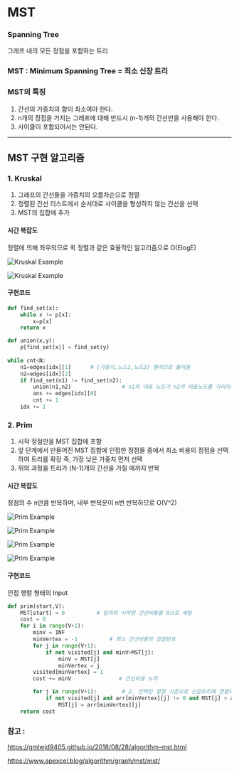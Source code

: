 # MST

### Spanning Tree

그래프 내의 모든 정점을 포함하는 트리

### MST : Minimum Spanning Tree = 최소 신장 트리

### MST의 특징

1. 간선의 가중치의 합이 최소여야 한다.
2. n개의 정점을 가지는 그래프에 대해 반드시 (n-1)개의 간선만을 사용해야 한다.
3. 사이클이 포함되어서는 안된다.

---

## MST 구현 알고리즘

### 1. Kruskal

1. 그래프의 간선들을 가중치의 오름차순으로 정렬
2. 정렬된 간선 리스트에서 순서대로 사이클을 형성하지 않는 간선을 선택
3. MST의 집합에 추가

#### 시간 복잡도

정렬에 의해 좌우되므로 퀵 정렬과 같은 효율적인 알고리즘으로 O(ElogE)

![Kruskal Example](https://www.apexcel.blog/static/cd78191e47194535a5557f56775aeef8/f058b/kruskal.png)

![Kruskal Example](https://www.apexcel.blog/static/ce5737b01a97e8370509dd7cec4039d5/db783/k8.png)

#### 구현코드

```python
def find_set(x):
    while x != p[x]:
        x=p[x]
    return x

def union(x,y):
    p[find_set(x)] = find_set(y)
    
while cnt<N:
    n1=edges[idx][1]      # [가중치,노드1,노드2] 형식으로 들어옴
    n2=edges[idx][2]
    if find_set(n1) != find_set(n2):
        union(n1,n2)                # n1의 대표 노드가 n2의 대표노드를 가리키게 함
        ans += edges[idx][0]
        cnt += 1
    idx += 1

```



### 2. Prim

1. 시작 정점만을 MST 집합에 포함
2. 앞 단계에서 만들어진 MST 집합에 인접한 정점들 중에서 최소 비용의 정점을 선택하여 트리를 확장
   즉, 가장 낮은 가중치 먼저 선택
3. 위의 과정을 트리가 (N-1)개의 간선을 가질 때까지 반복

#### 시간 복잡도

정점의 수 n만큼 반복하며, 내부 반복문이 n번 반복하므로 O(V^2)

![Prim Example](https://www.apexcel.blog/static/f9daf3a707041edec1cfcf757a174988/f058b/prim1.png)



![Prim Example](https://www.apexcel.blog/static/1655b5226f18fda63fe7c41074a2b633/f058b/prim2.png)

![Prim Example](https://www.apexcel.blog/static/414bc42403d3b69fb86af5b93f17e3df/f058b/prim3.png)

![Prim Example](https://www.apexcel.blog/static/a8ae916bb969104c34a7e94a376ca12f/db783/prim-result.png)

#### 구현코드

인접 행렬 형태의 Input

```python
def prim(start,V):
    MST[start] = 0          # 임의의 시작점 간선비용을 0으로 세팅
    cost = 0              
    for i in range(V+1):   
        minV = INF
        minVertex = -1          # 최소 간선비용의 정점번호
        for j in range(V+1):
            if not visited[j] and minV>MST[j]:
                minV = MST[j]
                minVertex = j
        visited[minVertex] = 1
        cost += minV               # 간선비용 누적

        for j in range(V+1):        # 2. 선택된 정점 기준으로 신장트리에 연결되지 않은 타 정점과의 간선 비용 최소로 업데이트
            if not visited[j] and arr[minVertex][j] != 0 and MST[j] > arr[minVertex][j]:
                MST[j] = arr[minVertex][j]
    return cost

```



### 참고 : 

https://gmlwjd9405.github.io/2018/08/28/algorithm-mst.html

https://www.apexcel.blog/algorithm/graph/mst/mst/